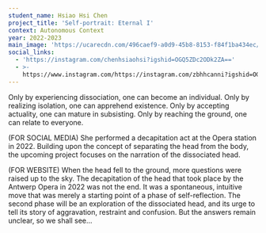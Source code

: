 ```yaml
---
student_name: Hsiao Hsi Chen
project_title: 'Self-portrait: Eternal I'
context: Autonomous Context
year: 2022-2023
main_image: 'https://ucarecdn.com/496caef9-a0d9-45b8-8153-f84f1ba434ec/'
social_links:
  - 'https://instagram.com/chenhsiaohsi?igshid=OGQ5ZDc2ODk2ZA=='
  - >-
    https://www.instagram.com/https://instagram.com/zbhhcanni?igshid=OGQ5ZDc2ODk2ZA==
---
```

Only by experiencing dissociation, one can become an individual. 
Only by realizing isolation, one can apprehend existence.
Only by accepting actuality, one can mature in subsisting.
Only by reaching the ground, one can relate to everyone.

(FOR SOCIAL MEDIA)
She performed a decapitation act at the Opera station in 2022. Building upon the concept of separating the head from the body, the upcoming project focuses on the narration of the dissociated head.

(FOR WEBSITE)
When the head fell to the ground, more questions were raised up to the sky.
The decapitation of the head that took place by the Antwerp Opera in 2022 was not the end. It was a spontaneous, intuitive move that was merely a starting point of a phase of self-reflection. The second phase will be an exploration of the dissociated head, and its urge to tell its story of aggravation, restraint and confusion. But the answers remain unclear, so we shall see…